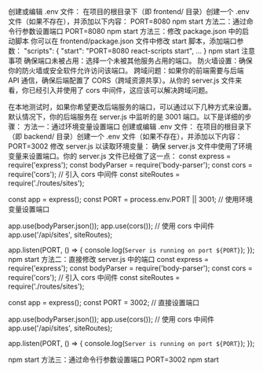 创建或编辑 .env 文件： 在项目的根目录下（即 frontend/ 目录）创建一个 .env 文件（如果不存在），并添加以下内容：
PORT=8080
npm start
方法二：通过命令行参数设置端口
PORT=8080 npm start
方法三：修改 package.json 中的启动脚本
你可以在 frontend/package.json 文件中修改 start 脚本，添加端口参数：
"scripts": {
  "start": "PORT=8080 react-scripts start",
  ...
}
npm start
注意事项
确保端口未被占用：选择一个未被其他服务占用的端口。
防火墙设置：确保你的防火墙或安全软件允许访问该端口。
跨域问题：如果你的前端需要与后端 API 通信，确保后端配置了 CORS（跨域资源共享）。从你的 server.js 文件来看，你已经引入并使用了 cors 中间件，这应该可以解决跨域问题。


在本地测试时，如果你希望更改后端服务的端口，可以通过以下几种方式来设置。默认情况下，你的后端服务在 server.js 中监听的是 3001 端口。以下是详细的步骤：
方法一：通过环境变量设置端口
创建或编辑 .env 文件： 在项目的根目录下（即 backend/ 目录）创建一个 .env 文件（如果不存在），并添加以下内容：
PORT=3002
修改 server.js 以读取环境变量： 确保 server.js 文件中使用了环境变量来设置端口。你的 server.js 文件已经做了这一点：
const express = require('express');
const bodyParser = require('body-parser');
const cors = require('cors'); // 引入 cors 中间件
const siteRoutes = require('./routes/sites');

const app = express();
const PORT = process.env.PORT || 3001; // 使用环境变量设置端口

app.use(bodyParser.json());
app.use(cors()); // 使用 cors 中间件
app.use('/api/sites', siteRoutes);

app.listen(PORT, () => {
  console.log(`Server is running on port ${PORT}`);
});
npm start
方法二：直接修改 server.js 中的端口
const express = require('express');
const bodyParser = require('body-parser');
const cors = require('cors'); // 引入 cors 中间件
const siteRoutes = require('./routes/sites');

const app = express();
const PORT = 3002; // 直接设置端口

app.use(bodyParser.json());
app.use(cors()); // 使用 cors 中间件
app.use('/api/sites', siteRoutes);

app.listen(PORT, () => {
  console.log(`Server is running on port ${PORT}`);
});

npm start
方法三：通过命令行参数设置端口
PORT=3002 npm start